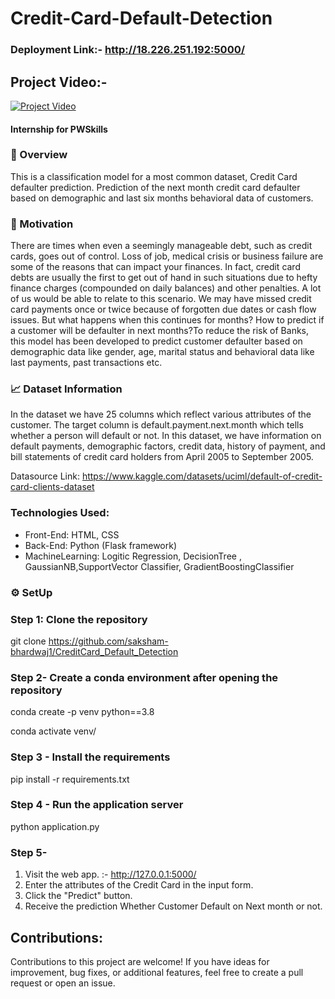 # Credit-Card-Default-Detection
### Deployment Link:- http://18.226.251.192:5000/
## Project Video:-
[![Project Video](https://img.youtube.com/vi/moZXgEmJ9BI/maxresdefault.jpg)](https://youtu.be/moZXgEmJ9BI)
#### Internship for PWSkills
### 📝 Overview
This is a classification model for a most common dataset, Credit Card defaulter prediction. Prediction of the next month credit card defaulter based on demographic and last six months behavioral data of customers.

### 🎯 Motivation
There are times when even a seemingly manageable debt, such as credit cards, goes out of control. Loss of job, medical crisis or business failure are some of the reasons that can impact your finances. In fact, credit card debts are usually the first to get out of hand in such situations due to hefty finance charges (compounded on daily balances) and other penalties. A lot of us would be able to relate to this scenario. We may have missed credit card payments once or twice because of forgotten due dates or cash flow issues. But what happens when this continues for months? How to predict if a customer will be defaulter in next months?To reduce the risk of Banks, this model has been developed to predict customer defaulter based on demographic data like gender, age, marital status and behavioral data like last payments, past transactions etc.

### 📈 Dataset Information
In the dataset we have 25 columns which reflect various attributes of the customer. The target column is default.payment.next.month which tells whether a person will default or not. In this dataset, we have information on default payments, demographic factors, credit data, history of payment, and bill statements of credit card holders from April 2005 to September 2005.

Datasource Link: https://www.kaggle.com/datasets/uciml/default-of-credit-card-clients-dataset

### **Technologies Used:**
- Front-End: HTML, CSS
- Back-End: Python (Flask framework)
- MachineLearning: Logitic Regression, DecisionTree , GaussianNB,SupportVector Classifier, GradientBoostingClassifier

### ⚙️ SetUp
### Step 1: Clone the repository
git clone https://github.com/saksham-bhardwaj1/CreditCard_Default_Detection

### Step 2- Create a conda environment after opening the repository
conda create -p venv python==3.8

conda activate venv/

### Step 3 - Install the requirements
pip install -r requirements.txt

### Step 4 - Run the application server
python application.py

### Step 5-
1. Visit the web app. :- http://127.0.0.1:5000/
2. Enter the attributes of the Credit Card in the input form.
3. Click the "Predict" button.
4. Receive the prediction Whether Customer Default on Next month or not.

## **Contributions:**
Contributions to this project are welcome! If you have ideas for improvement, bug fixes, or additional features, feel free to create a pull request or open an issue.
